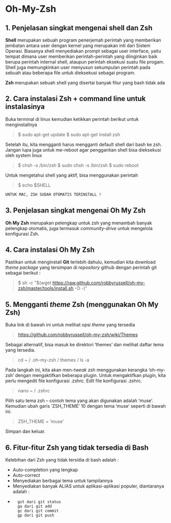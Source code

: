 # Oh-My-Zsh

## 1. Penjelasan singkat mengenai shell dan Zsh


**Shell** merupakan sebuah program penerjemah perintah yang memberikan jembatan antara user dengan kernel yang merupakan inti dari Sistem Operasi. Biasanya shell menyediakan prompt sebagai user interface, yaitu tempat dimana user memberikan perintah-perintah yang diinginkan baik berupa perintah internal shell, ataupun perintah eksekusi suatu file progam. Shell juga memungkinkan user menyusun sekumpulan perintah pada sebuah atau beberapa file untuk dieksekusi sebagai program.

**Zsh** merupakan sebuah shell yang disertai banyak fitur yang bash tidak ada

## 2. Cara instalasi Zsh + command line untuk instalasinya
Buka terminal di linux kemudian ketikkan perintah berikut untuk menginstallnya
> $ sudo apt-get update
> $ sudo apt-get install zsh

Setelah itu, kita mengganti harus mengganti default shell dari bash ke zsh. Jangan lupa juga untuk me-reboot agar penggantian shell bisa dieksekusi oleh system linux
> $ chsh -s /bin/zsh
> $ sudo chsh -s /bin/zsh
> $ sudo reboot

Untuk mengetahui shell yang aktif, bisa menggunakan perintah 
> $ echo $SHELL


```sh
UNTUK MAC, ZSH SUDAH OTOMATIS TERINSTALL !
```

## 3. Penjelasan singkat mengenai Oh My Zsh

**Oh My Zsh** merupakan pelengkap untuk zsh yang menambah banyak pelengkap otomatis, juga termasuk  *community-drive* untuk mengelola konfigurasi Zsh.

## 4. Cara instalasi Oh My Zsh
Pastikan untuk menginstall **Git** terlebih dahulu, kemudian kita download *theme package* yang tersimpan di *repository* github dengan perintah git sebagai berikut :
> $ sh -c "$(wget https://raw.github.com/robbyrussell/oh-my-zsh/master/tools/install.sh -O -)"

## 5. Mengganti *theme* Zsh (menggunakan Oh My Zsh)
Buka link di bawah ini untuk melihat opsi *theme* yang tersedia
> https://github.com/robbyrussell/oh-my-zsh/wiki/Themes

Sebagai alternatif, bisa masuk ke direktori ‘themes’ dan melihat daftar tema yang tersedia.
> cd ~ / .oh-my-zsh / themes /
> ls -a

Pada langkah ini, kita akan men-*tweak* zsh menggunakan kerangka ‘oh-my-zsh’ dengan mengaktifkan beberapa plugin. Untuk mengaktifkan plugin, kita perlu mengedit file konfigurasi .zshrc. Edit file konfigurasi .zshrc.
> nano ~ / .zshrc

Pilih satu tema zsh – contoh tema yang akan digunakan adalah ‘muse’.
Kemudian ubah garis ‘ZSH_THEME’ 10 dengan tema ‘muse’ seperti di bawah ini.
> ZSH_THEME = ‘muse’

Simpan dan keluar. 

## 6. Fitur-fitur Zsh yang tidak tersedia di Bash
Kelebihan dari Zsh yang tidak tersidia di bash adalah :

- Auto-completion yang lengkap
- Auto-correct
- Menyediakan berbagai tema untuk tampilannya
- Menyediakan banyak ALIAS untuk aplikasi-aplikasi populer, diantaranya adalah : 

*
        gst dari git status
        ga dari git add
        gc dari git commit
        gp dari git push





